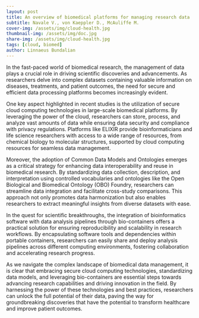 ```yaml
---
layout: post
title: An overview of biomedical platforms for managing research data
subtitle: Navale V., von Kaeppler D., McAuliffe M.
cover-img: /assets/img/cloud-health.jpg
thumbnail-img: /assets/img/doc.jpg
share-img: /assets/img/cloud-health.jpg
tags: [cloud, biomed]
author: Linnaeus Bundalian
---
```


In the fast-paced world of biomedical research, the management of data plays a crucial role in driving scientific discoveries and advancements. As researchers delve into complex datasets containing valuable information on diseases, treatments, and patient outcomes, the need for secure and efficient data processing platforms becomes increasingly evident.

One key aspect highlighted in recent studies is the utilization of secure cloud computing technologies in large-scale biomedical platforms. By leveraging the power of the cloud, researchers can store, process, and analyze vast amounts of data while ensuring data security and compliance with privacy regulations. Platforms like ELIXIR provide bioinformaticians and life science researchers with access to a wide range of resources, from chemical biology to molecular structures, supported by cloud computing resources for seamless data management.

Moreover, the adoption of Common Data Models and Ontologies emerges as a critical strategy for enhancing data interoperability and reuse in biomedical research. By standardizing data collection, description, and interpretation using controlled vocabularies and ontologies like the Open Biological and Biomedical Ontology (OBO) Foundry, researchers can streamline data integration and facilitate cross-study comparisons. This approach not only promotes data harmonization but also enables researchers to extract meaningful insights from diverse datasets with ease.

In the quest for scientific breakthroughs, the integration of bioinformatics software with data analysis pipelines through bio-containers offers a practical solution for ensuring reproducibility and scalability in research workflows. By encapsulating software tools and dependencies within portable containers, researchers can easily share and deploy analysis pipelines across different computing environments, fostering collaboration and accelerating research progress.

As we navigate the complex landscape of biomedical data management, it is clear that embracing secure cloud computing technologies, standardizing data models, and leveraging bio-containers are essential steps towards advancing research capabilities and driving innovation in the field. By harnessing the power of these technologies and best practices, researchers can unlock the full potential of their data, paving the way for groundbreaking discoveries that have the potential to transform healthcare and improve patient outcomes.

